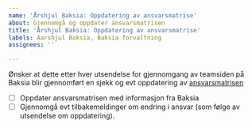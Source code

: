 ```yaml
---
name: 'Årshjul Baksia: Oppdatering av ansvarsmatrise'
about: Gjennomgå og oppdater ansvarsmatrisen
title: 'Årshjul Baksia: Oppdatering av ansvarsmatrise'
labels: Aarshjul Baksia, Baksia forvaltning
assignees: ''

---
```


Ønsker at dette etter hver utsendelse for gjennomgang av teamsiden på Baksia blir gjennomført en sjekk og evt oppdatering av [ansvarsmatrisen](https://digdir.atlassian.net/wiki/spaces/BTSS/pages/3206905857/Ansvarsmatrise+Baksia?atlOrigin=eyJpIjoiNzJkYjZhNzI3M2E0NDFhN2JjZDhmYzZlYTUyMThiZTMiLCJwIjoiYyJ9)

- [ ] Oppdater ansvarsmatrisen med informasjon fra Baksia
- [ ] Gjennomgå evt tilbakemeldinger om endring i ansvar (som følge av utsendelse om oppdatering).

